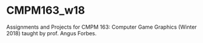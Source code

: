# CMPM163_w18
Assignments and Projects for CMPM 163: Computer Game Graphics (Winter 2018) taught by prof. Angus Forbes.
